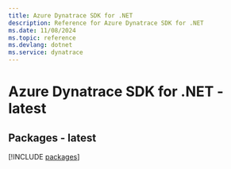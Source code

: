 ```yaml
---
title: Azure Dynatrace SDK for .NET
description: Reference for Azure Dynatrace SDK for .NET
ms.date: 11/08/2024
ms.topic: reference
ms.devlang: dotnet
ms.service: dynatrace
---
```

# Azure Dynatrace SDK for .NET - latest
## Packages - latest
[!INCLUDE [packages](dynatrace-index.md)]